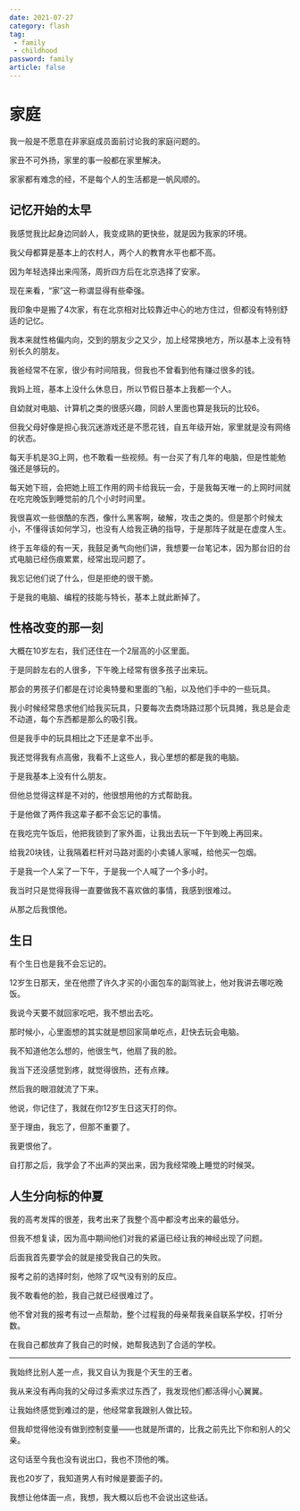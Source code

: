 ```yaml
---
date: 2021-07-27
category: flash
tag:
 - family
 - childhood
password: family
article: false
---
```


# 家庭

我一般是不愿意在非家庭成员面前讨论我的家庭问题的。

家丑不可外扬，家里的事一般都在家里解决。

家家都有难念的经，不是每个人的生活都是一帆风顺的。



## 记忆开始的太早

我感觉我比起身边同龄人，我变成熟的更快些，就是因为我家的环境。

我父母都算是基本上的农村人，两个人的教育水平也都不高。

因为年轻选择出来闯荡，周折四方后在北京选择了安家。

现在来看，“家”这一称谓显得有些牵强。

我印象中是搬了4次家，有在北京相对比较靠近中心的地方住过，但都没有特别舒适的记忆。

我本来就性格偏内向，交到的朋友少之又少，加上经常换地方，所以基本上没有特别长久的朋友。

我爸经常不在家，很少有时间陪我，但我也不曾看到他有赚过很多的钱。

我妈上班，基本上没什么休息日，所以节假日基本上我都一个人。

自幼就对电脑、计算机之类的很感兴趣，同龄人里面也算是我玩的比较6。

但我父母好像是担心我沉迷游戏还是不愿花钱，自五年级开始，家里就是没有网络的状态。

每天手机是3G上网，也不敢看一些视频。有一台买了有几年的电脑，但是性能勉强还是够玩的。

每天她下班，会把她上班工作用的网卡给我玩一会，于是我每天唯一的上网时间就在吃完晚饭到睡觉前的几个小时时间里。

我很喜欢一些很酷的东西，像什么黑客啊，破解，攻击之类的。但是那个时候太小，不懂得该如何学习，也没有人给我正确的指导，于是那阵子就是在虚度人生。

终于五年级的有一天，我鼓足勇气向他们讲，我想要一台笔记本，因为那台旧的台式电脑已经伤痕累累，经常出现问题了。

我忘记他们说了什么，但是拒绝的很干脆。

于是我的电脑、编程的技能与特长，基本上就此断掉了。

## 性格改变的那一刻

大概在10岁左右，我们还住在一个2层高的小区里面。

于是同龄左右的人很多，下午晚上经常有很多孩子出来玩。

那会的男孩子们都是在讨论奥特曼和里面的飞船，以及他们手中的一些玩具。

我小时候经常恳求他们给我买玩具，只要每次去商场路过那个玩具摊，我总是会走不动道，每个东西都是那么的吸引我。

但是我手中的玩具相比之下还是拿不出手。

我还觉得我有点高傲，我看不上这些人，我心里想的都是我的电脑。

于是我基本上没有什么朋友。

但他总觉得这样是不对的，他很想用他的方式帮助我。

于是他做了两件我这辈子都不会忘记的事情。

在我吃完午饭后，他把我锁到了家外面，让我出去玩一下午到晚上再回来。

给我20块钱，让我隔着栏杆对马路对面的小卖铺人家喊，给他买一包烟。

于是我一个人呆了一下午，于是我一个人喊了一个多小时。

我当时只是觉得我得一直要做我不喜欢做的事情，我感到很难过。

从那之后我恨他。

## 生日

有个生日也是我不会忘记的。

12岁生日那天，坐在他攒了许久才买的小面包车的副驾驶上，他对我讲去哪吃晚饭。

我说今天要不就回家吃吧，我不想出去吃。

那时候小，心里面想的其实就是想回家简单吃点，赶快去玩会电脑。

我不知道他怎么想的，他很生气，他扇了我的脸。

我当下还没感觉到疼，就觉得很热，还有点辣。

然后我的眼泪就流了下来。

他说，你记住了，我就在你12岁生日这天打的你。

至于理由，我忘了，但那不重要了。

我更恨他了。

自打那之后，我学会了不出声的哭出来，因为我经常晚上睡觉的时候哭。

## 人生分向标的仲夏

我的高考发挥的很差，我考出来了我整个高中都没考出来的最低分。

但我不想复读，因为高中期间他们对我的紧逼已经让我的神经出现了问题。

后面我首先要学会的就是接受我自己的失败。

报考之前的选择时刻，他除了叹气没有别的反应。

我不敢看他的脸，我自己就已经很难过了。

他不曾对我的报考有过一点帮助，整个过程我的母亲帮我亲自联系学校，打听分数。

在我自己都放弃了我自己的时候，她帮我选到了合适的学校。

---

我始终比别人差一点，我又自认为我是个天生的王者。

我从来没有再向我的父母过多索求过东西了，我发现他们都活得小心翼翼。

让我始终感觉到难过的是，他经常拿我跟别人做比较。

但我却觉得他没有做到控制变量——也就是所谓的，比我之前先比下你和别人的父亲。

这句话至今我也没有说出口，我也不顶他的嘴。

我也20岁了，我知道男人有时候是要面子的。

我想让他体面一点，我想，我大概以后也不会说出这些话。

